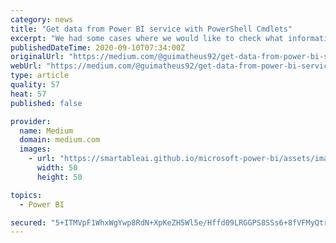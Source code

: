 ```yaml
---
category: news
title: "Get data from Power BI service with PowerShell Cmdlets"
excerpt: "We had some cases where we would like to check what information was within the Power BI service and be able to make a decision in the BI area, based on this data. Therefore, one way we found to ..."
publishedDateTime: 2020-09-10T07:34:00Z
originalUrl: "https://medium.com/@guimatheus92/get-data-from-power-bi-service-with-powershell-cmdlets-6fe6bc5fabb5"
webUrl: "https://medium.com/@guimatheus92/get-data-from-power-bi-service-with-powershell-cmdlets-6fe6bc5fabb5"
type: article
quality: 57
heat: 57
published: false

provider:
  name: Medium
  domain: medium.com
  images:
    - url: "https://smartableai.github.io/microsoft-power-bi/assets/images/organizations/medium.com-50x50.jpg"
      width: 50
      height: 50

topics:
  - Power BI

secured: "5+ITMVpF1WhxWgYwp8RdN+XpKeZH5Wl5e/Hffd09LRGGPS8SSs6+8fVFMyQtreaeGjdzgPUqYr1GtzQpuuW7Woq2E7nG8IJrx+y/+xCB80NPyfoxFB3owwxgsP5h1hTz1/vUYpikgLw9zzMfJQ5rW0m4xOVsFpLIjxFVlNp9cTPsH8cToAGmIFOXPlPocF/uYBfB2ADP0DGHVm4RbppE1SnHV70M+EiFn01AQ8EFZxB07bHEzivnnBP1pGOrSTL0ODZ7QKZy32JWe0ldVvIVp90oZb1/so7cKL+XUzw+dinNDBpK/sKD0RP9Gabcb0+tciBikUHUrFeDLsZCwAABBbUJfyW7pdkbC8tc4UZnnXY=;RiHQ0QvLFcYC8Gnmsz3K7A=="
---
```


